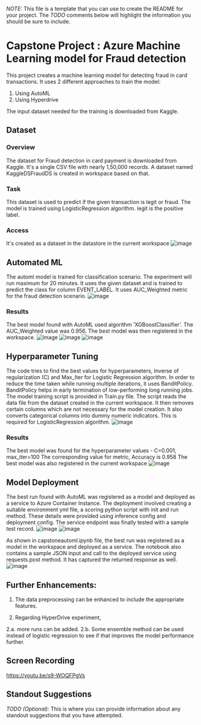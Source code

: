 *NOTE:* This file is a template that you can use to create the README for your project. The *TODO* comments below will highlight the information you should be sure to include.

# Capstone Project : Azure Machine Learning model for Fraud detection

This project creates a machine learning model for detecting fraud in card transactions. It uses 2 different approaches to train the model:
1. Using AutoML
2. Using Hyperdrive

The input dataset needed for the training is downloaded from Kaggle.

## Dataset

### Overview
The dataset for Fraud detection in card payment is downloaded from Kaggle. It's a single CSV file with nearly 1,50,000 records. A dataset named KaggleDSFraudDS is created in workspace based on that. 

### Task
This dataset is used to predict if the given transaction is legit or fraud. The model is trained using LogisticRegression algorithm. legit is the positive label.

### Access
It's created as a dataset in the datastore in the current workspace
![image](https://user-images.githubusercontent.com/109726862/184794471-4fd89625-b1fc-4640-9c66-705b960cf285.png)

## Automated ML
The automl model is trained for classification scenario. The experiment will run maximum for 20 minutes. It uses the given dataset and is trained to predict the class for column EVENT_LABEL. It uses AUC_Weighted metric for the fraud detection scenario.
![image](https://user-images.githubusercontent.com/109726862/184794873-f7d5707e-eced-483e-be02-a0055d1c0ee6.png)

### Results
The best model found with AutoML used algorithm 'XGBoostClassifier'. The AUC_Weighted value was 0.956. The best model was then registered in the workspace.
![image](https://user-images.githubusercontent.com/109726862/184794892-c6e9e1bd-dba6-41b2-9f08-4579cb2be3c8.png)
![image](https://user-images.githubusercontent.com/109726862/184794913-4d22ae1c-7f0a-4eb8-99b0-d3c57ece7c81.png)
![image](https://user-images.githubusercontent.com/109726862/184795272-e9bd7b51-15cb-43e7-9b8c-3ec9978c2b04.png)

## Hyperparameter Tuning
The code tries to find the best values for hyperparameters, Inverse of regularization (C) and Max_Iter for Logistic Regression algorithm. In order to reduce the time taken while running multiple iterations, it uses BanditPolicy. BanditPolicy helps in early termination of low-performing long running jobs. The model training script is provided in Train.py file. The script reads the data file from the dataset created in the current workspace. It then removes certain columns which are not necessary for the model creation. It also converts categorical columns into dummy numeric indicators. This is required for LogisticRegression algorithm. 
![image](https://user-images.githubusercontent.com/109726862/184795228-6425a179-031a-4173-9600-f376652f2f5e.png)

### Results
The best model was found for the hyperparameter values - C=0.001, max_iter=100
The corresponding value for metric, Accuracy is 0.958
The best model was also registered in the current workspace
![image](https://user-images.githubusercontent.com/109726862/184795252-43417e5b-56cb-447d-80fb-f4402196beb5.png)

## Model Deployment
The best run found with AutoML was registered as a model and deployed as a service to Azure Container Instance. The deployment involved creating a suitable environment yml file, a scoring python script with init and run method. These details were provided using inference config and deployment config. The service endpoint was finally tested with a sample test record.
![image](https://user-images.githubusercontent.com/109726862/184795463-5c11be3b-ab69-4ff8-bb52-f3a388e452b4.png)
![image](https://user-images.githubusercontent.com/109726862/184795484-ef7257f1-2ad2-403a-b718-d5f602267fd4.png)

As shown in capstoneautoml.ipynb file, the best run was registered as a model in the workspace and deployed as a service. The notebook also contains a sample JSON input and call to the deployed service using requests.post method. It has captured the returned response as well. 
![image](https://user-images.githubusercontent.com/109726862/184937049-040a3c2d-f8fe-4922-b596-ff862c1942fe.png)

## Further Enhancements:

1. The data preprocessing can be enhanced to include the appropriate features.

2. Regarding HyperDrive experiment,

  2.a. more runs can be added.
  2.b. Some ensemble method can be used instead of logistic regression to see if that improves the model performance further.

## Screen Recording
https://youtu.be/s9-WOQFPgVs

## Standout Suggestions
*TODO (Optional):* This is where you can provide information about any standout suggestions that you have attempted.
